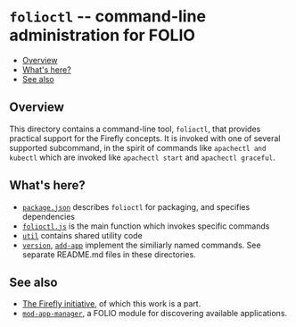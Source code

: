 # `folioctl` -- command-line administration for FOLIO

<!-- md2toc -l 2 README.md -->
* [Overview](#overview)
* [What's here?](#whats-here)
* [See also](#see-also)


## Overview

This directory contains a command-line tool, `folioctl`, that provides practical support for the Firefly concepts. It is invoked with one of several supported subcommand, in the spirit of commands like `apachectl and kubectl` which are invoked like `apachectl start` and `apachectl graceful`.



## What's here?

* [`package.json`](package.json) describes `folioctl` for packaging, and specifies dependencies
* [`folioctl.js`](folioctl.js) is the main function which invokes specific commands
* [`util`](util) contains shared utility code
* [`version`](version),
[`add-app`](add-app)
implement the similiarly named commands. See separate README.md files in these directories.

## See also

* [The Firefly initiative](https://github.com/MikeTaylor/firefly), of which this work is a part.
* [`mod-app-manager`](https://github.com/MikeTaylor/mod-app-manager), a FOLIO module for discovering available applications.



